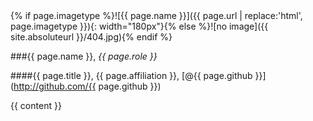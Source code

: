 <div class="blurb" markdown="block">
{% if page.imagetype %}![{{ page.name }}]({{ page.url | replace:'html', page.imagetype }}){: width="180px"}{% else %}![no image]({{ site.absoluteurl }}/404.jpg){% endif %}

###{{ page.name }}, *{{ page.role }}*

####{{ page.title }}, {{ page.affiliation }}, [@{{ page.github }}](http://github.com/{{ page.github }})

{{ content }}
</div>
